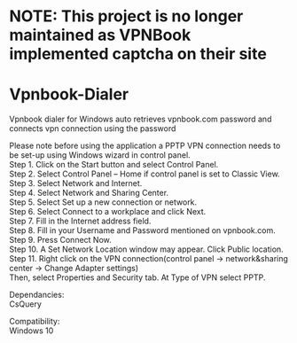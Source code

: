 # NOTE: This project is no longer maintained as VPNBook implemented captcha on their site

# Vpnbook-Dialer  
Vpnbook dialer for Windows auto retrieves vpnbook.com password and connects vpn connection using the password  
  
Please note before using the application a PPTP VPN connection needs to be set-up using Windows wizard in control panel.  
Step 1. Click on the Start button and select Control Panel.  
Step 2. Select Control Panel – Home if control panel is set to Classic View.  
Step 3. Select Network and Internet.  
Step 4. Select Network and Sharing Center.  
Step 5. Select Set up a new connection or network.  
Step 6. Select Connect to a workplace and click Next.  
Step 7. Fill in the Internet address field.  
Step 8. Fill in your Username and Password mentioned on vpnbook.com.    
Step 9. Press Connect Now.    
Step 10. A Set Network Location window may appear. Click Public location.  
Step 11. Right click on the VPN connection(control panel -> network&sharing center -> Change Adapter settings)  
Then, select Properties and Security tab. At Type of VPN select PPTP.   
  
Dependancies:  
CsQuery  
  
Compatibility:  
Windows 10  
